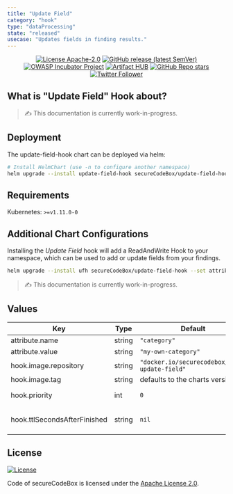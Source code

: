 ```yaml
---
title: "Update Field"
category: "hook"
type: "dataProcessing"
state: "released"
usecase: "Updates fields in finding results."
---
```


<!--
SPDX-FileCopyrightText: 2021 iteratec GmbH

SPDX-License-Identifier: Apache-2.0
-->
<!--
.: IMPORTANT! :.
--------------------------
This file is generated automatically with `helm-docs` based on the following template files:
- ./.helm-docs/templates.gotmpl (general template data for all charts)
- ./chart-folder/.helm-docs.gotmpl (chart specific template data)

Please be aware of that and apply your changes only within those template files instead of this file.
Otherwise your changes will be reverted/overwritten automatically due to the build process `./.github/workflows/helm-docs.yaml`
--------------------------
-->

<p align="center">
  <a href="https://opensource.org/licenses/Apache-2.0"><img alt="License Apache-2.0" src="https://img.shields.io/badge/License-Apache%202.0-blue.svg"/></a>
  <a href="https://github.com/secureCodeBox/secureCodeBox/releases/latest"><img alt="GitHub release (latest SemVer)" src="https://img.shields.io/github/v/release/secureCodeBox/secureCodeBox?sort=semver"/></a>
  <a href="https://owasp.org/www-project-securecodebox/"><img alt="OWASP Incubator Project" src="https://img.shields.io/badge/OWASP-Incubator%20Project-365EAA"/></a>
  <a href="https://artifacthub.io/packages/search?repo=securecodebox"><img alt="Artifact HUB" src="https://img.shields.io/endpoint?url=https://artifacthub.io/badge/repository/securecodebox"/></a>
  <a href="https://github.com/secureCodeBox/secureCodeBox/"><img alt="GitHub Repo stars" src="https://img.shields.io/github/stars/secureCodeBox/secureCodeBox?logo=GitHub"/></a>
  <a href="https://twitter.com/securecodebox"><img alt="Twitter Follower" src="https://img.shields.io/twitter/follow/securecodebox?style=flat&color=blue&logo=twitter"/></a>
</p>

## What is "Update Field" Hook about?

> ✍ This documentation is currently work-in-progress.

## Deployment
The update-field-hook chart can be deployed via helm:

```bash
# Install HelmChart (use -n to configure another namespace)
helm upgrade --install update-field-hook secureCodeBox/update-field-hook
```

## Requirements

Kubernetes: `>=v1.11.0-0`

## Additional Chart Configurations
Installing the _Update Field_ hook will add a ReadAndWrite Hook to your namespace, which can be used to add or update fields from your findings.

```bash
helm upgrade --install ufh secureCodeBox/update-field-hook --set attribute.name="category" --set attribute.value="my-own-category"
```
> ✍ This documentation is currently work-in-progress.

## Values

| Key | Type | Default | Description |
|-----|------|---------|-------------|
| attribute.name | string | `"category"` | The name of the attribute you want to add to each finding result |
| attribute.value | string | `"my-own-category"` | The value of the attribute you want to add to each finding result |
| hook.image.repository | string | `"docker.io/securecodebox/hook-update-field"` | Hook image repository |
| hook.image.tag | string | defaults to the charts version | The image Tag defaults to the charts version if not defined. |
| hook.priority | int | `0` | Hook priority. Higher priority Hooks are guaranteed to execute before low priority Hooks. |
| hook.ttlSecondsAfterFinished | string | `nil` | Seconds after which the kubernetes job for the hook will be deleted. Requires the Kubernetes TTLAfterFinished controller: https://kubernetes.io/docs/concepts/workloads/controllers/ttlafterfinished/ |

## License
[![License](https://img.shields.io/badge/License-Apache%202.0-blue.svg)](https://opensource.org/licenses/Apache-2.0)

Code of secureCodeBox is licensed under the [Apache License 2.0][scb-license].

[scb-owasp]: https://www.owasp.org/index.php/OWASP_secureCodeBox
[scb-docs]: https://docs.securecodebox.io/
[scb-site]: https://www.securecodebox.io/
[scb-github]: https://github.com/secureCodeBox/
[scb-twitter]: https://twitter.com/secureCodeBox
[scb-slack]: https://join.slack.com/t/securecodebox/shared_invite/enQtNDU3MTUyOTM0NTMwLTBjOWRjNjVkNGEyMjQ0ZGMyNDdlYTQxYWQ4MzNiNGY3MDMxNThkZjJmMzY2NDRhMTk3ZWM3OWFkYmY1YzUxNTU
[scb-license]: https://github.com/secureCodeBox/secureCodeBox/blob/master/LICENSE

